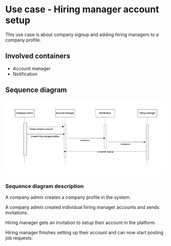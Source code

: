 # Use case - Hiring manager account setup

This use case is about company signup and adding hiring managers to a company profile.

## Involved containers
<Container image goes here>

- Account manager
- Notification

## Sequence diagram
![company-hiringmanager-signup.jpg](images%2Fcompany-hiringmanager-signup.jpg)

### Sequence diagram description

A company admin creates a company profile in the system.

A company admin created individual hiring manager accounts and sends invitations.

Hiring manager gets an invitation to setup their account in the platform.

Hiring manager finishes setting up their account and can now start posting job requests.